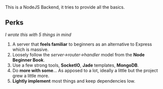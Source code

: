 This is a NodeJS Backend, it tries to provide all the basics.  

## Perks 
_I wrote this with 5 things in mind_  
1. A server that **feels familiar** to beginners as an alternative to Express which is massive.  
2. Loosely follow the _server->router->handler_ model from the **Node Beginner Book**.  
3. Use a few strong tools, **SocketIO**, **Jade** templates, **MongoDB**.  
4. Do **more with some**... As apposed to a lot, ideally a little but the project grew a little more.
5. **Lightly implement** most things and keep dependencies low. 
